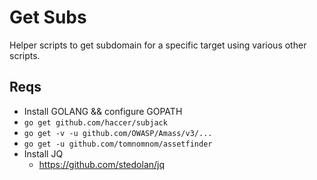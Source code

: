 # Get Subs

Helper scripts to get subdomain for a specific target using various other scripts.

## Reqs
- Install GOLANG && configure GOPATH
- ```go get github.com/haccer/subjack```
- ```go get -v -u github.com/OWASP/Amass/v3/...```
- ```go get -u github.com/tomnomnom/assetfinder```
- Install JQ
	- https://github.com/stedolan/jq
